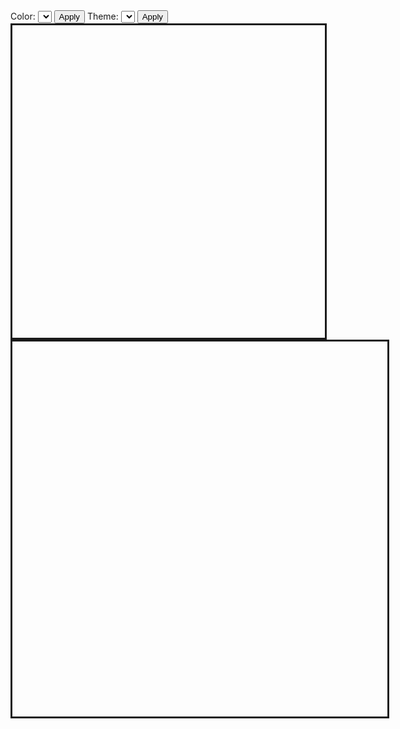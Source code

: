 <div id="world">
  Color: <select id="color_select"></select>
  <button id="color_button">Apply</button>
  Theme: <select id="theme_select"></select>
  <button id="theme_button">Apply</button>
  <div id="map"></div>
  <div id="polygonMap"></div>
</div>

<style>
#polygonMap {
  width: 600px;
  height: 600px;
  overflow: hidden;
  border-style: solid;
}
#map {
  width: 500px;
  height: 500px;
  overflow: hidden;
  border-style: solid;
}
#world {
  width: 720px;
  height: 600px;
  float: left;
}
div.tooltip {						
  padding: 5px;		
  background: lightsteelblue;	
  border: 10px;		
  border-radius: 8px;				
}
</style>

<script>

// visibility, display none?

import d3 from "src/external/d3.v5.js"
import {GroupingAction} from "https://lively-kernel.org/lively4/BP2019RH1/prototypes/display-exploration/actions.js"
import { AVFParser } from "https://lively-kernel.org/voices/parsing-data/avf-parser.js"

var world = this

var width = 5000
var height = 5000
  
var pointWidth = 10

var polyCanvas = d3.select(lively.query(this, "#polygonMap"))
	.append("canvas")
	.attr("width", width)
	.attr("height", height)
	//.style("display","none")
  
var individualCanvas = d3.select(lively.query(this, "#map"))
	.append("canvas")
	.attr("width", width)
	.attr("height", height)
	.style("display","none")

var zoomObject = d3.zoom().scaleExtent([0.1, 1]).on("zoom", zoom)

var dotCanvas = d3.select(lively.query(this, "#map"))
	.append("canvas")
	.attr("width", width)
	.attr("height", height)
  .on("mousemove", mousemove)
  .on("click", clicked)
  .call(zoomObject)
  
// dotCanvas.append('rect')
  
var tooltip = d3.select(lively.query(this, '#world'))
	.append("div")
  .attr("class", "tooltip")
	.style("visibility", "hidden")
  
var individualTooltip = d3.select(lively.query(this, '#world'))
	.append("div")
  .attr("class", "tooltip")
  .style("background", "lightgreen")
	.style("visibility", "hidden")

var projection = d3.geoEquirectangular().center([45,5])
var baseScale = 20000
var baseTranslate = [width / 2, height / 2]
projection.scale(baseScale).translate(baseTranslate)
 
var transform = d3.zoomIdentity.scale(0.1)

var path = d3.geoPath().projection(projection)
var polyContext = polyCanvas.node().getContext("2d")
var dotContext = dotCanvas.node().getContext("2d")
var individualContext = individualCanvas.node().getContext("2d")

// dotCanvas.call(zoomObject.transform, d3.zoomIdentity);


// polyContext.scale(transform.k, transform.k)
// dotContext.scale(0.1, 0.1)

var features
var avfData
var featureToAVF = {"Gabiley" : "gebiley", "Galkaacyo" : "gaalkacyo", "Bulo Burti" : "bulo burto", "Laasqoray" : "lasqooray", "El Waq" : "ceel waaq", "Wanle Weyne" : "wanla weyn", "NC" : "NC", "NA" : "NA", "STOP" : "STOP", "CE" : "CE", "NR" : "NR"}
var colorToDistrict = {}
var individualsGroupedByDistrict
var colorToIndividualIndex = {}
var selectedIndividual = null
var missingDataKeys = ["NC", "NA", "STOP", "CE", "question", "showtime_question", "NR", "greeting", "push_back"]
var colorAttributes = ["default", "age", "district", "gender", "themes"]
var colorSelect = lively.query(this, "#color_select")
var themeAttributes
var themeSelect = lively.query(this, "#theme_select")
var lastZoomEvent = Date.now();

(async () => {
  avfData = await prepareAvfData()
  themeAttributes = Object.getOwnPropertyNames(avfData[0].themes)

  features = await getDistricts()
  drawMap(features, polyContext, "unique")
  var imageData = polyContext.getImageData(0,0,width,height) 
  
  var missingGroups = {}
  Object.keys(individualsGroupedByDistrict).forEach(key => {
    missingGroups[key] = 1
  })
  
  var missingFeatureMatches = []
  var usedCoordinates = {}
  
	var i = features.length
	while(i--){
    var districtName = getDistrictLookupName(features[i].properties.DISTRICT)
    var individualsInDistrict = individualsGroupedByDistrict[districtName]
    if (!individualsInDistrict) {
      missingFeatureMatches.push(districtName)
      continue
    }
      
    var population = individualsInDistrict.length
    delete missingGroups[districtName]
    if ( !population ) {
      continue
    }

		var bounds = path.bounds(features[i])
		var x0 = bounds[0][0]
		var y0 = bounds[0][1]
    var w = bounds[1][0] - x0
    var h = bounds[1][1] - y0
    var hits = 0
    var count = 0
    var limit = population //*10
    var x
    var y
    var r = parseInt((i + 1) / 256)
    var g = (i + 1) % 256
		while( hits < population && count < limit){
			x = parseInt(x0 + Math.random()*w)
			y = parseInt(y0 + Math.random()*h)

      //if (!usedCoordinates[x + "," + y]) {
        if (testPixelColor(imageData,x,y,width,r,g) ){          
          drawIndividual(individualsInDistrict[hits], x, y)
          usedCoordinates[x + "," + y] = true
          hits++
          
        }
      //}
      // count++
		}
	}
  
  // zoom event
  let transform = d3.zoomIdentity
      .scale(0.1) // how wide is the full domain relative to the shown domain?
      // .translate(-scale(extent[0]), 0);  // Shift the transform to account for starting value
      
    // Apply the new zoom transform:
  debugger
  dotCanvas.call(zoomObject.transform, transform);
  // apply zoom to other canvases as well
  // drawCanvasWithColorSelector("currentColors")
  createDropDownMenu()
})();

function createDropDownMenu() {
  colorAttributes.forEach((attribute) => {
    colorSelect.options[colorSelect.options.length] = new Option(attribute)
  })

  lively.query(world, "#color_button").addEventListener("click", () => {
    let attribute = colorSelect.options[colorSelect.selectedIndex].value
    // if (attribute == "themes") add new button 
    setColorByAttribute(attribute)
  })
  debugger
  themeAttributes.forEach((attribute) => {
    themeSelect.options[themeSelect.options.length] = new Option(attribute)
  })

  lively.query(world, "#theme_button").addEventListener("click", () => {
    setColorByThemeAttribute(themeSelect.options[themeSelect.selectedIndex].value)
  })
}

function drawIndividual(individual, x, y) {
  let currentColor = {"r" : 0, "g" : 0, "b" : 255, "a" : 255}
  let defaultColor = Object.assign({}, currentColor)
  let uniqueColor = individual.drawing.uniqueColor
  // maybe also assign unique colors here
  individual.drawing.defaultColor = defaultColor
  individual.drawing.currentColor = currentColor
  individual.drawing.position = {"x" : x, "y" : y}

  //drawPixel(individualContext, x, y, uniqueColor.r, uniqueColor.g, uniqueColor.b, uniqueColor.a)
}

async function prepareAvfData() {
  let avfData = await AVFParser.loadCompressedIndividualsWithKeysFromFile("OCHA")
  let action = new GroupingAction()
  action.setAttribute("district")
  individualsGroupedByDistrict = action.runOn(avfData)
  
  for (const district in individualsGroupedByDistrict) {
    for (const individual in individualsGroupedByDistrict[district]) {
      if (individualsGroupedByDistrict[district][individual]) {
        initializeIndividual(individualsGroupedByDistrict[district][individual], district, individual)
      }
    }
  }
  
  return avfData
}

async function getDistricts() {
  let districts = await d3.json("https://lively-kernel.org/lively4/BP2019RH1/scratch/individualsAsPoints/d3/somalia.geojson")
	let features = districts.features
  let j = 1
  missingDataKeys.forEach(key => {
    features.push({"type" : "Feature", "properties" : {"DISTRICT" : key}, "geometry" : {"type" : "MultiPolygon", "coordinates" : 
      [[[[40.5,-1.5+j],
      [40.5,-2.5+j],
      [38,-2.5+j],
      [38,-1.5+j],
      [40.5,-1.5+j]]]]}
    })
    j += 1.5
  })
  
  return features
}

function setColorByThemeAttribute(attribute) {
  avfData.forEach((individual) => {
    if (individual.themes[attribute] == '1') {
      individual.drawing.defaultColor = {"r" : 255, "g" : 0, "b" : 0, "a" : 255}
      individual.drawing.currentColor = individual.drawing.defaultColor        
    } else {
      individual.drawing.defaultColor = {"r" : 0, "g" : 200, "b" : 255, "a" : 0.25}
      individual.drawing.currentColor = individual.drawing.defaultColor
    }
  })
  
  clearCanvas(dotContext)
  drawCanvasWithColorSelector("currentColors")
  restoreCanvas(dotContext)
}

function setColorByAttribute(attribute) {
  let domain = getValuesOfAttribute(attribute)
  let colors = []
  domain.forEach(() => {
    colors.push(getUniqueColor(colors))
  })

  let domainColorMap = {}
  for (let i = 0; i < domain.length; i++) {
    domainColorMap[domain[i]] = colors[i] 
  }

  avfData.forEach((individual) => {
    if (attribute == "themes") {
      let counter = 0
      for (let i = 0; i < domain.length; i++) {
        if (individual.themes[domain[i]] == '1') {
          individual.drawing.defaultColor = domainColorMap[domain[i]] 
          individual.drawing.currentColor = individual.drawing.defaultColor
          counter++
          } 
      }
      if (counter == 0){
        individual.drawing.defaultColor = {"r" : 0, "g" : 0, "b" : 255, "a" : 255}
        individual.drawing.currentColor = individual.drawing.defaultColor
      }
    } else {
      individual.drawing.defaultColor = domainColorMap[individual[attribute]]
      individual.drawing.currentColor = individual.drawing.defaultColor
    }
  })
  
  clearCanvas(dotContext)
  drawCanvasWithColorSelector("currentColors")
  restoreCanvas(dotContext)
}

function getValuesOfAttribute(attribute) {
  var attributeValues = {}
  avfData.forEach(individual => {
    attributeValues[individual[attribute]] = true
  })
  if (attribute == "themes") {
    return themeAttributes
  }
  return Object.keys(attributeValues)
}

function drawCanvasWithColorSelector(colorSelector) {
  
  drawMap(features, polyContext, "unique")
  drawMap(features, dotContext, "white")
  
  for(const district in individualsGroupedByDistrict) {
    for(const individual in individualsGroupedByDistrict[district]) {
      const drawingInformation = individualsGroupedByDistrict[district][individual].drawing
      
      let fillColor = getFillColor("uniqueColor", drawingInformation)
      let x = drawingInformation.position.x - ((pointWidth + transform.k/3) / transform.k)/4
      let y = drawingInformation.position.y - ((pointWidth + transform.k/3) / transform.k)/4
      let size = (pointWidth + transform.k/3) / transform.k
      drawPixel(individualContext, x, y, fillColor.r, fillColor.g, fillColor.b, fillColor.a, size)
      
      fillColor = getFillColor(colorSelector, drawingInformation)
      x = drawingInformation.position.x
      y = drawingInformation.position.y
      size = pointWidth // / transform.k
      drawPixel(dotContext, x, y, fillColor.r, fillColor.g, fillColor.b, fillColor.a, size)
      // and also put this into a function which gets context and colorSelector
    }
  }
}

function clearCanvas(context) {
  context.save()
  context.clearRect(0, 0, width * 10, height * 10)
  context.scale(transform.k, transform.k)
  context.translate(transform.x, transform.y)
}

function restoreCanvas(context) {
  context.restore()
}

function getFillColor(colorSelector, drawingInformation) {
  if (colorSelector === "currentColors") {
    return drawingInformation.currentColor
  } else if (colorSelector === "uniqueColor") {
    return drawingInformation.uniqueColor
  } else {
    return "grey"
  }
}

function highlightSelectedIndividual() {
  selectedIndividual.drawing.currentColor = {"r" : 255, "g" : 0, "b" : 0, "a" : 255}
  clearCanvas(dotContext)
  drawCanvasWithColorSelector("currentColors")
  restoreCanvas(dotContext)
}

function unhighlightSelectedIndividual() {
  var defaultColor = Object.assign({}, selectedIndividual.drawing.defaultColor)
  selectedIndividual.drawing.currentColor = defaultColor
  clearCanvas(dotContext)
  drawCanvasWithColorSelector("currentColors")
  restoreCanvas(dotContext)
}

function getDistrictLookupName(featureDistrictName) {
  var lookupName = featureToAVF[featureDistrictName]
  if (lookupName) {
    return lookupName
  } else {
    lookupName = featureDistrictName.toLowerCase()
    return lookupName
  }
}

function testPixelColor(imageData,x,y,w,r,g){
  if (y < 0 || x < 0) {
    debugger
    return true
  }
	let index = (x + y * w) * 4
	return imageData.data[index] == r && imageData.data[index + 1] == g
  // return true
}

function drawMap(features, context, fillType) {
  let i = features.length
	while(i--){
    let fill
    if (fillType === "white") {
      fill = "#FFFFFF"
    } else if (fillType === "unique") {
      let r = parseInt((i + 1) / 256)
		  let g = (i + 1) % 256
      fill = "rgb(" + r + "," + g + ",0)"
      colorToDistrict["rgb(" + r + "," + g + ",0)"] = features[i] // this is unnecessary to do every time when you draw the map
    }
    drawPolygon( features[i], context, fill)
	}
}

function drawPolygon(feature, context, fill){
  let coordinates = feature.geometry.coordinates
  context.fillStyle = fill
  context.strokeStyle = "black"
  context.lineWidth = 1 / transform.k
  context.beginPath()

  coordinates.forEach( function(rings) {
    rings.forEach( function(ring) {
      ring.forEach( function(coord, i) {
        let projected = projection( coord );
        if (i == 0) {
          context.moveTo(projected[0], projected[1])
        } else {
          context.lineTo(projected[0], projected[1])
        }
      })
    })
  })
  
  context.stroke()
  context.closePath()
  context.fill()
}

function drawPixel (context, x, y, r, g, b, a, size) {
	context.fillStyle = "rgba("+ r +","+ g +","+ b +","+ a +")"
	context.fillRect(x, y, size, size)
  
  /*context.moveTo(x, y);
  context.arc(x, y, 2.5, 0, 2 * Math.PI);
  context.fill()
  */
}

function mousemove () {
  let mouseX = d3.event.layerX
	let mouseY = d3.event.layerY
  let color = polyContext.getImageData(mouseX, mouseY, 1, 1).data
  let colorKey = 'rgb(' + color[0] + ',' + color[1] + ',' + color[2] + ')'
	let districtData = colorToDistrict[colorKey]
  
  if (districtData) {
    let districtName = getDistrictLookupName(districtData.properties.DISTRICT)
    let individualsInDistrict = individualsGroupedByDistrict[districtName]
    let amount = 0
    if (individualsInDistrict) {
      amount = individualsInDistrict.length
    }
    tooltip
      .style("visibility", "visible")
      .html("Region: " + districtData.properties.REGION + "<br/>" + "District: " + districtData.properties.DISTRICT + "<br>" + "Individuals: " + amount)

  } else {
    tooltip
      .style("visibility", "hidden")
  }
}

function zoom() {
  let thisZoomEvent = Date.now()
  if (thisZoomEvent - lastZoomEvent < 200) {
    return
  } else {
    lastZoomEvent = thisZoomEvent
    transform = d3.event.transform //.scale(0.1)
    
    clearCanvas(dotContext)
    clearCanvas(polyContext)
    clearCanvas(individualContext)

    /*projection.scale(baseScale * transform.k)
    projection.translate([
      (baseTranslate[0] * transform.k) + transform.x,
      (baseTranslate[1] * transform.k) + transform.y
    ])*/
    
    drawCanvasWithColorSelector("currentColors")
    
    restoreCanvas(dotContext)
    restoreCanvas(individualContext)
    restoreCanvas(polyContext)
  }
}

function clicked () {
  let mouseX = d3.event.layerX
	let mouseY = d3.event.layerY
  let color = individualContext.getImageData(mouseX, mouseY, 1, 1).data
  let colorKey = 'r' + color[0] + 'g' + color[1] + 'b' + color[2] 
  let individualLookup = colorToIndividualIndex[colorKey]
  
  if (selectedIndividual) {
    unhighlightSelectedIndividual()
  }
  
  if (individualLookup) {
    let individualsIndex = colorToIndividualIndex[colorKey].index
    let districtName = colorToIndividualIndex[colorKey].districtName
    selectedIndividual = individualsGroupedByDistrict[districtName][individualsIndex]
    highlightSelectedIndividual(selectedIndividual)
    
    let individualThemes = []
    for (var i = 0; i < themeAttributes.length; i++) {
      if (selectedIndividual.themes[themeAttributes[i]]== '1') {
        individualThemes.push(themeAttributes[i])
      } 
    }
    
    individualTooltip
        .style("visibility", "visible")
        .html("<b> Selected individual </b>" + "<br/>" +  
            "<b> age: </b>" + selectedIndividual.age + "<br/>" +  
            "<b> gender: </b>" + selectedIndividual.gender + "<br/>" + 
            "<b> district: </b>" + selectedIndividual.district + "<br/>" + 
            "<b> region: </b>" + selectedIndividual.region + "<br/>" + 
            "<b> state: </b>" + selectedIndividual.state + "<br/>" + 
            "<b> zone: </b>" + selectedIndividual.zone + "<br/>" +
            "<b> themes: </b>" + individualThemes.join(', ') + "<br/>" +
            "<b> message s04e02: </b>" + selectedIndividual.rqa_s04e02_raw + "<br/>" + 
            "<b> message s04e01: </b>" + selectedIndividual.rqa_s04e01_raw
            )
  } else {
    if (selectedIndividual) {
      selectedIndividual = null
    }
    individualTooltip
      .style("visibility", "hidden")
  }
}

function getUniqueColor(colors) {
  let color = getRandomColor()
  let colorString = "r" + color.r + "g" + color.g + "b" + color.b
  while (colors[colorString]) {
    color = getRandomColor()
    colorString = "r" + color.r + "g" + color.g + "b" + color.b
  }
  return color
}

function getRndInteger(min, max) {
  return Math.floor(Math.random() * (max - min) ) + min
}

function getRandomColor() {
  return {"r": getRndInteger(1, 254), "g" : getRndInteger(1, 254), "b" : getRndInteger(1, 254), "a" : 255}
}

function initializeIndividual(individual, districtName, index) {
  individual.drawing = {}
  individual.drawing.uniqueColor = getUniqueColor(colorToIndividualIndex)  
  let color = individual.drawing.uniqueColor
  let colorString = "r" + color.r + "g" + color.g + "b" + color.b
  colorToIndividualIndex[colorString] = {"districtName": districtName, "index": index} 
}

</script>